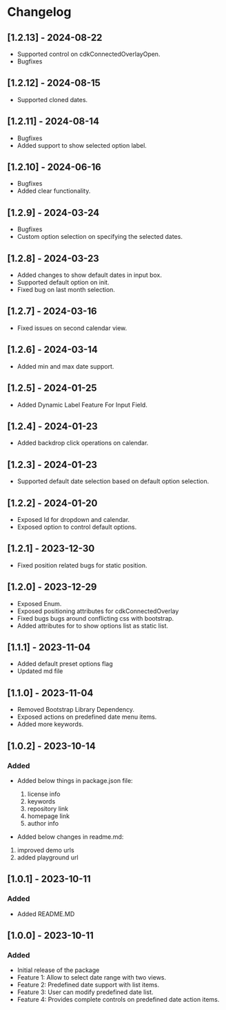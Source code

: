 # Changelog
## [1.2.13] - 2024-08-22
- Supported control on cdkConnectedOverlayOpen.
- Bugfixes

## [1.2.12] - 2024-08-15
- Supported cloned dates.

## [1.2.11] - 2024-08-14
- Bugfixes
- Added support to show selected option label.

## [1.2.10] - 2024-06-16
- Bugfixes
- Added clear functionality.

## [1.2.9] - 2024-03-24
- Bugfixes
- Custom option selection on specifying the selected dates.

## [1.2.8] - 2024-03-23
- Added changes to show default dates in input box.
- Supported default option on init.
- Fixed bug on last month selection.

## [1.2.7] - 2024-03-16
- Fixed issues on second calendar view.

## [1.2.6] - 2024-03-14
- Added min and max date support.

## [1.2.5] - 2024-01-25
- Added Dynamic Label Feature For Input Field.

## [1.2.4] - 2024-01-23
- Added backdrop click operations on calendar.

## [1.2.3] - 2024-01-23
- Supported default date selection based on default option selection.

## [1.2.2] - 2024-01-20
- Exposed Id for dropdown and calendar.
- Exposed option to control default options.

## [1.2.1] - 2023-12-30
- Fixed position related bugs for static position.

## [1.2.0] - 2023-12-29
- Exposed Enum.
- Exposed positioning attributes for cdkConnectedOverlay
- Fixed bugs bugs around conflicting css with bootstrap.
- Added attributes for to show options list as static list.

## [1.1.1] - 2023-11-04
- Added default preset options flag
- Updated md file

## [1.1.0] - 2023-11-04
- Removed Bootstrap Library Dependency.
- Exposed actions on predefined date menu items.
- Added more keywords.

## [1.0.2] - 2023-10-14

### Added
 - Added below things in package.json file:
   1. license info
   2. keywords
   3. repository link
   4. homepage link
   5. author info
   
  - Added below changes in readme.md:
   1. improved demo urls
   2. added playground url


## [1.0.1] - 2023-10-11

### Added
 - Added README.MD

## [1.0.0] - 2023-10-11

### Added
- Initial release of the package
- Feature 1: Allow to select date range with two views.
- Feature 2: Predefined date support with list items.
- Feature 3: User can modify predefined date list.
- Feature 4: Provides complete controls on predefined date action items.
